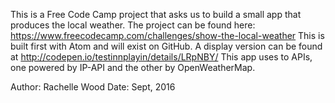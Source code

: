 This is a Free Code Camp project that asks us to build a small app that produces the local weather. The project can be found here: https://www.freecodecamp.com/challenges/show-the-local-weather
This is built first with Atom and will exist on GitHub. A display version can be found at http://codepen.io/testinnplayin/details/LRpNBY/
This app uses to APIs, one powered by IP-API and the other by OpenWeatherMap.

Author: Rachelle Wood
Date: Sept, 2016
